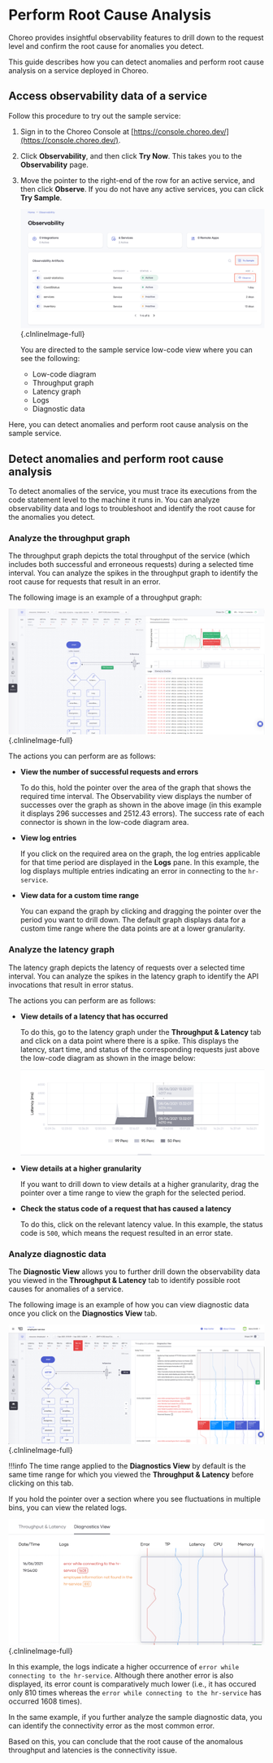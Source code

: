 # Perform Root Cause Analysis

Choreo provides insightful observability features to drill down to the request level and confirm the root cause for anomalies you detect.

This guide describes how you can detect anomalies and perform root cause analysis on a service deployed in Choreo. 

    
## Access observability data of a service

Follow this procedure to try out the sample service:

1. Sign in to the Choreo Console at [https://console.choreo.dev/](https://console.choreo.dev/).
2. Click **Observability**, and then click **Try Now**. This takes you to the **Observability** page. 
3. Move the pointer to the right-end of the row for an active service, and then click **Observe**. If you do not have any active services, you can click **Try Sample**. 

    ![Access the Observability view](../assets/img/observability/access-observability.png){.cInlineImage-full}
        
    You are directed to the sample service low-code view where you can see the following:

    - Low-code diagram
    - Throughput graph   
    - Latency graph
    - Logs
    - Diagnostic data

Here, you can detect anomalies and perform root cause analysis on the sample service.
    
## Detect anomalies and perform root cause analysis

To detect anomalies of the service, you must trace its executions from the code statement level to the machine it runs in. You can analyze observability data and logs to troubleshoot and identify the root cause for the anomalies you detect. 


### Analyze the throughput graph

The throughput graph depicts the total throughput of the service (which includes both successful and erroneous requests) during a selected time interval. You can analyze the spikes in the throughput graph to identify the root cause for requests that result in an error.

The following image is an example of a throughput graph:

![Analyze the throughput graph](../assets/img/observability/throughput-graph-analysis.png){.cInlineImage-full}

The actions you can perform are as follows:

- **View the number of successful requests and errors**

    To do this, hold the pointer over the area of the graph that shows the required time interval. The Observability view displays the number of successes over the graph as shown in the above image (in this example it displays 296 successes and 2512.43 errors). The success rate of each connector is shown in the low-code diagram area.
    
- **View log entries**

    If you click on the required area on the graph, the log entries applicable for that time period are displayed in the **Logs** pane. In this example, the log displays multiple entries indicating an error in connecting to the `hr-service`.
    
- **View data for a custom time range**

    You can expand the graph by clicking and dragging the pointer over the period you want to drill down. The default graph displays data for a custom time range where the data points are at a lower granularity.

 
### Analyze the latency graph

The latency graph depicts the latency of requests over a selected time interval. You can analyze the spikes in the latency graph to identify the API invocations that result in error status.

The actions you can perform are as follows:

- **View details of a latency that has occurred**

    To do this, go to the latency graph under the **Throughput & Latency** tab and click on a data point where there is a spike. This displays the latency, start time, and status of the corresponding requests just above the low-code diagram as shown in the image below:

    ![View latency details](../assets/img/observability/latency-details.png)
    
- **View details at a higher granularity**
   
    If you want to drill down to view details at a higher granularity, drag the pointer over a time range to view the graph for the selected period.
    
- **Check the status code of a request that has caused a latency**

    To do this, click on the relevant latency value. In this example, the status code is `500`, which means the request resulted in an error state.


### Analyze diagnostic data

The **Diagnostic View** allows you to further drill down the observability data you viewed in the **Throughput & Latency** tab to identify possible root causes for anomalies of a service.

The following image is an example of how you can view diagnostic data once you click on the **Diagnostics View** tab.
 
![Diagnostic data](../assets/img/observability/diagnostics-view.png){.cInlineImage-full}

!!!info
    The time range applied to the **Diagnostics View** by default is the same time range for which you viewed the **Throughput & Latency** before clicking on this tab. 
        
If you hold the pointer over a section where you see fluctuations in multiple bins, you can view the related logs.

![Fluctuations in diagnostic data](../assets/img/observability/second-bin.png){.cInlineImage-full}

In this example, the logs indicate a higher occurrence of `error while connecting to the hr-service`. Although there another error is also displayed, its error count is comparatively much lower (i.e., it has occured only 810 times whereas the `error while connecting to the hr-service` has occurred 1608 times).

In the same example, if you further analyze the sample diagnostic data, you can identify the connectivity error as the most common error.  
   
Based on this, you can conclude that the root cause of the anomalous throughput and latencies is the connectivity issue. 